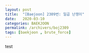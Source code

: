 ```yaml
---
layout: post
title:  "[Baejoon] 2309번: 일곱 난쟁이"
date:   2020-03-10
categories: BAEKJOON
permalink: /archivers/boj2309
tags: [baekjoon , brute_force]
---
```


test